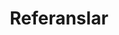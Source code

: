 ---
layout: referanslar
title: Referanslar
description: Adisyo tercih eden tüm markalarımıza sonsuz teşekkürler, birlikte daha güçlüyüz!
permalink: /referanslar/
---
